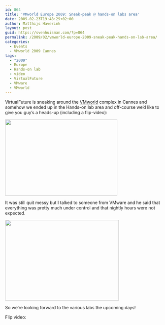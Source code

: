 ```yaml
---
id: 864
title: 'VMworld Europe 2009: Sneak-peak @ hands-on labs area'
date: 2009-02-23T19:48:29+02:00
author: Matthijs Haverink
layout: post
guid: https://svenhuisman.com/?p=864
permalink: /2009/02/vmworld-europe-2009-sneak-peak-hands-on-lab-area/
categories:
  - Events
  - VMworld 2009 Cannes
tags:
  - "2009"
  - Europe
  - Hands-on lab
  - video
  - VirtualFuture
  - VMware
  - VMworld
---
```

VirtualFuture is sneaking around the <a href="http://www.vmworld.com" target="_blank">VMworld</a> complex in Cannes and somehow we ended up in the Hands-on lab area and off-course we&#8217;d like to give you guy&#8217;s a heads-up (including a flip-video):

[<img class="alignnone size-full wp-image-867" title="VMWorld Europe 2009 Hands-on Labs (1 day before opening)" src="https://svenhuisman.com/wp-content/uploads/2009/02/handsonlabs.jpg" alt="" width="364" height="247" />](https://svenhuisman.com/wp-content/uploads/2009/02/handsonlabs.jpg)  
<!--more-->

It was still quit messy but I talked to someone from VMware and he said that everything was pretty much under control and that nightly hours were not expected.

[<img class="alignnone size-full wp-image-869" title="VMworld Europe 2009 Hands-on labs in preperation" src="https://svenhuisman.com/wp-content/uploads/2009/02/handsonlabs2.jpg" alt="" width="369" height="261" />](https://svenhuisman.com/wp-content/uploads/2009/02/handsonlabs2.jpg)

So we&#8217;re looking forward to the various labs the upcoming days!

Flip video: 